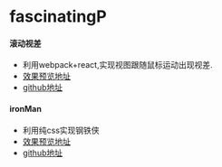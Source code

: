 # fascinatingP

#### 滚动视差
* 利用webpack+react,实现视图跟随鼠标运动出现视差.
* [效果预览地址](http://jasonyangblog.com/visual-difference-animation/index.html)
* [github地址](https://github.com/yangmingkun187/visual-difference-animation)

#### ironMan
* 利用纯css实现钢铁侠
* [效果预览地址](http://jasonyangblog.com/ironMan/index.html)
* [github地址](https://github.com/yangmingkun187/ironMan)